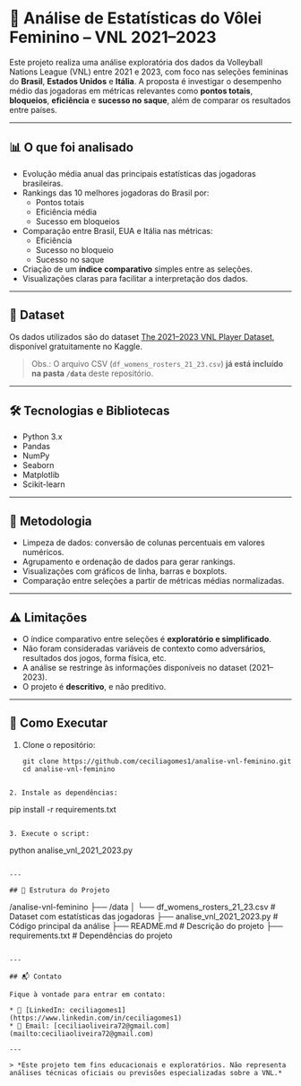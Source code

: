 # 🏐 Análise de Estatísticas do Vôlei Feminino – VNL 2021–2023

Este projeto realiza uma análise exploratória dos dados da Volleyball Nations League (VNL) entre 2021 e 2023, com foco nas seleções femininas do **Brasil**, **Estados Unidos** e **Itália**. A proposta é investigar o desempenho médio das jogadoras em métricas relevantes como **pontos totais**, **bloqueios**, **eficiência** e **sucesso no saque**, além de comparar os resultados entre países.

---

## 📊 O que foi analisado

- Evolução média anual das principais estatísticas das jogadoras brasileiras.
- Rankings das 10 melhores jogadoras do Brasil por:
  - Pontos totais
  - Eficiência média
  - Sucesso em bloqueios
- Comparação entre Brasil, EUA e Itália nas métricas:
  - Eficiência
  - Sucesso no bloqueio
  - Sucesso no saque
- Criação de um **índice comparativo** simples entre as seleções.
- Visualizações claras para facilitar a interpretação dos dados.

---

## 📁 Dataset

Os dados utilizados são do dataset [The 2021–2023 VNL Player Dataset](https://www.kaggle.com/datasets/zakirpasha/the-2021-2023-vnl-player-dataset), disponível gratuitamente no Kaggle.

> Obs.: O arquivo CSV (`df_womens_rosters_21_23.csv`) **já está incluído na pasta `/data`** deste repositório.

---

## 🛠️ Tecnologias e Bibliotecas

- Python 3.x
- Pandas
- NumPy
- Seaborn
- Matplotlib
- Scikit-learn

---

## 🧠 Metodologia

- Limpeza de dados: conversão de colunas percentuais em valores numéricos.
- Agrupamento e ordenação de dados para gerar rankings.
- Visualizações com gráficos de linha, barras e boxplots.
- Comparação entre seleções a partir de métricas médias normalizadas.

---

## ⚠️ Limitações

- O índice comparativo entre seleções é **exploratório e simplificado**.
- Não foram consideradas variáveis de contexto como adversários, resultados dos jogos, forma física, etc.
- A análise se restringe às informações disponíveis no dataset (2021–2023).
- O projeto é **descritivo**, e não preditivo.

---

## 🚀 Como Executar

1. Clone o repositório:
   ```
   git clone https://github.com/ceciliagomes1/analise-vnl-feminino.git
   cd analise-vnl-feminino
```

2. Instale as dependências:

   ```
   pip install -r requirements.txt
   ```

3. Execute o script:

   ```
   python analise_vnl_2021_2023.py
   ```

---

## 📂 Estrutura do Projeto

```
/analise-vnl-feminino
├── /data
│   └── df_womens_rosters_21_23.csv     # Dataset com estatísticas das jogadoras
├── analise_vnl_2021_2023.py            # Código principal da análise
├── README.md                           # Descrição do projeto
├── requirements.txt                    # Dependências do projeto
```

---

## 📬 Contato

Fique à vontade para entrar em contato:

* 🔗 [LinkedIn: ceciliagomes1](https://www.linkedin.com/in/ceciliagomes1)
* 📧 Email: [ceciliaoliveira72@gmail.com](mailto:ceciliaoliveira72@gmail.com)

---

> *Este projeto tem fins educacionais e exploratórios. Não representa análises técnicas oficiais ou previsões especializadas sobre a VNL.*